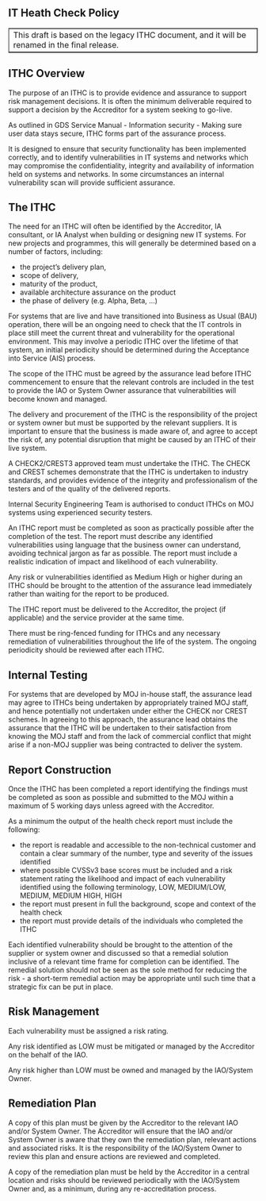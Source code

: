﻿<h2>IT Heath Check Policy</h2>
<table border='1'>
<tr>
<td>This draft is based on the legacy ITHC document, and it will be renamed in the final release.</td>
</tr>
</table>


## ITHC Overview

The purpose of an ITHC is to provide evidence and assurance to support risk management decisions. It is often the minimum deliverable required to support a decision by the Accreditor for a system seeking to go-live.
  
As outlined in GDS Service Manual - Information security - Making sure user data stays secure, ITHC forms part of the assurance process. 

It is designed to ensure that security functionality has been implemented correctly, and to identify vulnerabilities in IT systems and networks which may compromise the confidentiality, integrity and availability of information held on systems and networks. In some circumstances an internal vulnerability scan will provide sufficient assurance. 

## The ITHC 

The need for an ITHC will often be identified by the Accreditor, IA consultant, or IA Analyst when building or designing new IT systems. For new projects and programmes, this will generally be determined based on a number of factors, including: 

- the project’s delivery plan, 
- scope of delivery, 
- maturity of the product, 
- available architecture assurance on the product  
- the phase of delivery (e.g. Alpha, Beta, ...)
 
For systems that are live and have transitioned into Business as Usual (BAU) operation, there will be an ongoing need to check that the IT controls in place still meet the current threat and vulnerability for the operational environment. This may involve a periodic ITHC over the lifetime of that system, an initial periodicity should be determined during the Acceptance into Service (AIS) process. 

The scope of the ITHC must be agreed by the assurance lead before ITHC commencement to ensure that the relevant controls are included in the test to provide the IAO or System Owner assurance that vulnerabilities will become known and managed. 

The delivery and procurement of the ITHC is the responsibility of the project or system owner but must be supported by the relevant suppliers. It is important to ensure that the business is made aware of, and agree to accept the risk of, any potential disruption that might be caused by an ITHC of their live system. 

A CHECK2/CREST3 approved team must undertake the ITHC. The CHECK and CREST schemes demonstrate that the ITHC is undertaken to industry standards, and provides evidence of the integrity and professionalism of the testers and of the quality of the delivered reports.

Internal Security Engineering Team is authorised to conduct ITHCs on MOJ systems using experienced security testers. 

An ITHC report must be completed as soon as practically possible after the completion of the test. The report must describe any identified vulnerabilities using language that the business owner can understand, avoiding technical jargon as far as possible. The report must include a realistic indication of impact and likelihood of each vulnerability.  

Any risk or vulnerabilities identified as Medium High or higher during an ITHC should be brought to the attention of the assurance lead immediately rather than waiting for the report to be produced. 

The ITHC report must be delivered to the Accreditor, the project (if applicable) and the service provider at the same time. 

There must be ring-fenced funding for ITHCs and any necessary remediation of vulnerabilities throughout the life of the system. The ongoing periodicity should be reviewed after each ITHC.    

## Internal Testing 

For systems that are developed by MOJ in-house staff, the assurance lead may agree to ITHCs being undertaken by appropriately trained MOJ staff, and hence potentially not undertaken under either the CHECK nor CREST schemes. In agreeing to this approach, the assurance lead obtains the assurance that the ITHC will be undertaken to their satisfaction from knowing the MOJ staff and from the lack of commercial conflict that might arise if a non-MOJ supplier was being contracted to deliver the system.

## Report Construction 

Once the ITHC has been completed a report identifying the findings must be completed as soon as possible and submitted to the MOJ within a maximum of 5 working days unless agreed with the Accreditor. 
 
As a minimum the output of the health check report must include the following: 

- the report is readable and accessible to the non-technical customer and contain a clear summary of the number, type and severity of the issues identified
- where possible CVSSv3 base scores must be included and a risk statement rating the likelihood and impact of each vulnerability identified using the following terminology, LOW, MEDIUM/LOW, MEDIUM, MEDIUM HIGH, HIGH
- the report must present in full the background, scope and context of the health check
- the report must provide details of the individuals who completed the ITHC  

Each identified vulnerability should be brought to the attention of the supplier or system owner and discussed so that a remedial solution inclusive of a relevant time frame for completion can be identified. The remedial solution should not be seen as the sole method for reducing the risk - a short-term remedial action may be appropriate until such time that a strategic fix can be put in place. 
 
## Risk Management 

Each vulnerability must be assigned a risk rating. 

Any risk identified as LOW must be mitigated or managed by the Accreditor on the behalf of the IAO. 

Any risk higher than LOW must be owned and managed by the IAO/System Owner. 

## Remediation Plan 

A copy of this plan must be given by the Accreditor to the relevant IAO and/or System Owner. The Accreditor will ensure that the IAO and/or System Owner is aware that they own the remediation plan, relevant actions and associated risks. It is the responsibility of the IAO/System Owner to review this plan and ensure actions are reviewed and completed.  

A copy of the remediation plan must be held by the Accreditor in a central location and risks should be reviewed periodically with the IAO/System Owner and, as a minimum, during any re-accreditation process. 


